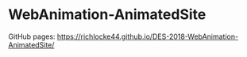# WebAnimation-AnimatedSite

GitHub pages: https://richlocke44.github.io/DES-2018-WebAnimation-AnimatedSite/
